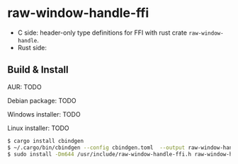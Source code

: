 # raw-window-handle-ffi

- C side: header-only type definitions for FFI with rust crate `raw-window-handle`.
- Rust side:

## Build & Install

AUR: TODO

Debian package: TODO

Windows installer: TODO

Linux installer: TODO

```bash
$ cargo install cbindgen
$ ~/.cargo/bin/cbindgen --config cbindgen.toml  --output raw-window-handle-ffi.h
$ sudo install -Dm644 /usr/include/raw-window-handle-ffi.h raw-window-handle-ffi.h
```
